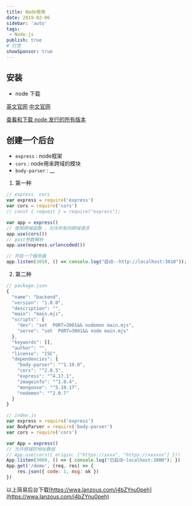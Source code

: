 ```yaml
---
title: Node使用
date: 2019-02-06
sidebar: 'auto'
tags:
 - Node.js
publish: true
# 打赏
showSponsor: true
---
```

## 安装

- node 下载

[英文官网](https://nodejs.org/en/)
[中文官网](https://nodejs.org/zh-cn/)

[查看和下载 node 发行的所有版本](https://nodejs.org/dist/)

## 创建一个后台

- `express` : node框架
- `cors` : node用来跨域的模块
- `body-parser` : __

1. 第一种

```js
// express  cors
var express = require('express')
var cors = require('cors')
// const { request } = require("express");

var app = express()
// 使用跨域函数 ，允许所有的跨域请求
app.use(cors())
// post参数解析
app.use(express.urlencoded())

// 开启一个服务器
app.listen(3010, () => console.log("启动--http://localhost:3010"));

```

2. 第二种

```js
// package.json
{
  "name": "backend",
  "version": "1.0.0",
  "description": "",
  "main": "main.mjs",
  "scripts": {
    "dev": "set  PORT=3001&& nodemon main.mjs",
    "serve": "set  PORT=3001&& node main.mjs"
  },
  "keywords": [],
  "author": "",
  "license": "ISC",
  "dependencies": {
    "body-parser": "^1.19.0",
    "cors": "^2.8.5",
    "express": "^4.17.1",
    "imageinfo": "^1.0.4",
    "mongoose": "^5.10.17",
    "nodemon": "^2.0.7"
  }
}
```

```js
// index.js
var express = require('express')
var BodyParser = require('body-parser')
var cors = require('cors')

var App = express()
// 允许跨域的地址数组
// App.use(cors({ origin: ["https://xxxx", "https://xxxxxx"] }))
App.listen(3000, () => { console.log("已启动-localhost:3000"); })
App.get('/demo', (req, res) => {
    res.json({ code: 1, msg: ok })
})

```

以上简易后台下载[https://wwa.lanzous.com/i4bZYnu0peh](https://wwa.lanzous.com/i4bZYnu0peh)
